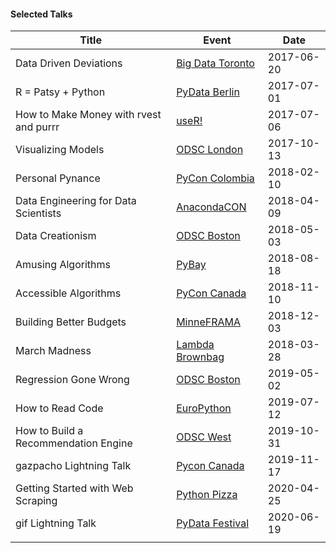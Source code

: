#### Selected Talks

| Title                                  | Event                                               | Date       |
| -------------------------------------- | --------------------------------------------------- | ---------- |
| Data Driven Deviations                 | [Big Data Toronto](http://www.bigdata-toronto.com/) | 2017-06-20 |
| R = Patsy + Python                     | [PyData Berlin](https://pydata.org/berlin2017/)     | 2017-07-01 |
| How to Make Money with rvest and purrr | [useR!](https://user2017.brussels/)                 | 2017-07-06 |
| Visualizing Models                     | [ODSC London](https://www.odsc.com/london)          | 2017-10-13 |
| Personal Pynance                       | [PyCon Colombia](https://www.pycon.co/)             | 2018-02-10 |
| Data Engineering for Data Scientists   | [AnacondaCON](https://anacondacon.io/)              | 2018-04-09 |
| Data Creationism                       | [ODSC Boston](https://www.odsc.com/boston)          | 2018-05-03 |
| Amusing Algorithms                     | [PyBay](https://2018.pybay.com/schedule/index.html) | 2018-08-18 |
| Accessible Algorithms                  | [PyCon Canada](https://2018.pycon.ca/)              | 2018-11-10 |
| Building Better Budgets                | [MinneFRAMA](http://minneanalytics.org/minneframa/) | 2018-12-03 |
| March Madness                          | [Lambda Brownbag](https://lambdaschool.com/)        | 2018-03-28 |
| Regression Gone Wrong                  | [ODSC Boston](https://odsc.com/boston/)             | 2019-05-02 |
| How to Read Code                       | [EuroPython](https://ep2019.europython.eu/)         | 2019-07-12 |
| How to Build a Recommendation Engine   | [ODSC West](https://odsc.com/california/)           | 2019-10-31 |
| gazpacho Lightning Talk                | [Pycon Canada](https://2019.pycon.ca)               | 2019-11-17 |
| Getting Started with Web Scraping      | [Python Pizza](https://remote.python.pizza/)        | 2020-04-25 |
| gif Lightning Talk                     | [PyData Festival](https://amsterdam.pydata.org/)    | 2020-06-19 |
|                                        |                                                     |            |